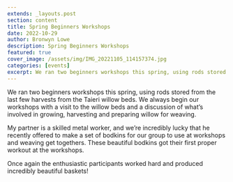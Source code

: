 ```yaml
---
extends: _layouts.post
section: content
title: Spring Beginners Workshops
date: 2022-10-29
author: Bronwyn Lowe
description: Spring Beginners Workshops
featured: true
cover_image: /assets/img/IMG_20221105_114157374.jpg
categories: [events]
excerpt: We ran two beginners workshops this spring, using rods stored from the last few harvests from the Taieri willow beds.
---
```


We ran two beginners workshops this spring, using rods stored from the last few harvests from the Taieri willow beds. We always begin our workshops with a visit to the willow beds and a discussion of what’s involved in growing, harvesting and preparing willow for weaving.

<x-img src="/assets/img/IMG_20221125_135901142_HDR.jpg" caption='Making bodkins for our group.' class="float-right w-1/3 mx-2 my-2"/>

My partner is a skilled metal worker, and we’re incredibly lucky that he recently offered to make a set of bodkins for our group to use at workshops and weaving get togethers. These beautiful bodkins got their first proper workout at the workshops.

Once again the enthusiastic participants worked hard and produced incredibly beautiful baskets!

<x-img src="/assets/img/IMG_20221106_152352993.jpg" caption='' class="float-right w-1/3 mx-2 my-2"/>

<x-img src="/assets/img/IMG_20221008_163036758.jpg" caption='' class="float-right w-1/3 mx-2 my-2"/>

<x-img src="/assets/img/IMG_20221009_115807170_HDR.jpg" caption='' class="float-right w-1/3 mx-2 my-2"/>

<x-img src="/assets/img/IMG_20221009_164537146.jpg" caption='' class="float-right w-1/3 mx-2 my-2"/>

<x-img src="/assets/img/IMG_20221106_154934864.jpg" caption='' class="float-right w-1/3 mx-2 my-2"/>